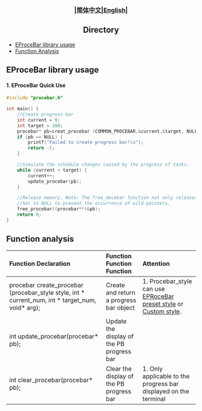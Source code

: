 ### <div align="center">|[简体中文](../cn/EProceBar.md)|[English](EProceBar_en.md)|</div>

## <div align="center">Directory</div>
- [EProceBar library usage](#eprocebar-library-usage)
- [Function Analysis](#function-analysis)

## EProceBar library usage
#### 1.  EProceBar Quick Use
```c
#include "procebar.h"

int main() {
    //Create progress bar
    int current = 0;
    int target = 100;
    procebar* pb=creat_procebar (COMMON_PROCEBAR,&current,&target, NULL, true);//Use COMMON-PROCEBAR style
    if (pb == NULL) { 
        printf("Failed to create progress bar!\n");
        return -1;
    }

    //Simulate the schedule changes caused by the progress of tasks.
    while (current < target) {
        current++;
        update_procebar(pb);
    }

    //Release memory. Note: The free_decebar function not only releases the memory pointed to by the PB pointer, but also
    //Set to NULL to prevent the occurrence of wild pointers.
    free_procebar((procebar**)&pb);
    return 0;
}
```

## Function analysis
|Function Declaration | Function Function Function | Attention|
|:-|:-|:-|
|procebar create_procebar (procebar_style style, int * current_num, int * target_num, void* arg); | Create and return a progress bar object| 1. Procebar_style can use [EPRoceBar preset style](EProceBar_Style_en.md#eprocebar-preset-style) or [Custom style](EProceBar_Style_en.md#eprocebar-custom-style).|
|int update_procebar(procebar* pb);| Update the display of the PB progress bar||
|int clear_procebar(procebar* pb);| Clear the display of the PB progress bar| 1. Only applicable to the progress bar displayed on the terminal|
